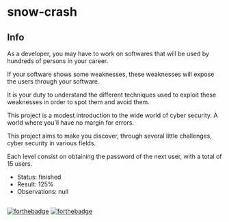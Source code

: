 # snow-crash

## Info

As a developer, you may have to work on softwares that will be used by hundreds
of persons in your career.

If your software shows some weaknesses, these weaknesses will expose the users
through your software.

It is your duty to understand the different techniques used to exploit these
weaknesses in order to spot them and avoid them.

This project is a modest introduction to the wide world of cyber security.
A world where you’ll have no margin for errors.

This project aims to make you discover, through several little challenges,
cyber security in various fields.

Each level consist on obtaining the password of the next user, with a total of
15 users.

- Status: finished
- Result: 125%
- Observations: null

##

[![forthebadge](https://forthebadge.com/images/badges/makes-people-smile.svg)](https://forthebadge.com)
[![forthebadge](https://forthebadge.com/images/badges/no-ragrets.svg)](https://forthebadge.com)
